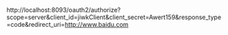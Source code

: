 http://localhost:8093/oauth2/authorize?scope=server&client_id=jiwkClient&client_secret=Awert159&response_type=code&redirect_uri=http://www.baidu.com